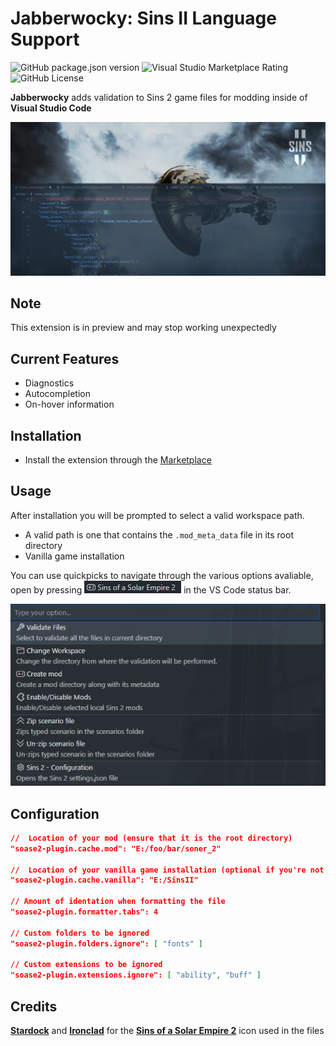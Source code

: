 # Jabberwocky: Sins II Language Support
![GitHub package.json version](https://img.shields.io/github/package-json/v/largeBIGsnooze/soase2-plugin-vscode?style=flat-square) ![Visual Studio Marketplace Rating](https://img.shields.io/visual-studio-marketplace/r/cyno-studios.soase2-plugin-vscode?style=flat-square) ![GitHub License](https://img.shields.io/github/license/largeBIGsnooze/soase2-plugin-vscode?style=flat-square)

**Jabberwocky** adds validation to Sins 2 game files for modding inside of **Visual Studio Code**

![doc_image](./images/doc_image2.png)

## Note

This extension is in preview and may stop working unexpectedly

## Current Features

-   Diagnostics
-   Autocompletion
-   On-hover information

## Installation

- Install the extension through the [Marketplace]("https://marketplace.visualstudio.com/items?itemName=cyno-studios.soase2-plugin-vscode")

## Usage

After installation you will be prompted to select a valid workspace path.
 - A valid path is one that contains the `.mod_meta_data` file in its root directory
 - Vanilla game installation

You can use quickpicks to navigate through the various options avaliable, open by pressing ![status_bar](./images/status_bar_image.png) in the VS Code status bar.

![menu](./images/doc_menu.png)

## Configuration

```json
//  Location of your mod (ensure that it is the root directory)
"soase2-plugin.cache.mod": "E:/foo/bar/soner_2"

//  Location of your vanilla game installation (optional if you're not modding alongside vanilla)
"soase2-plugin.cache.vanilla": "E:/SinsII"

// Amount of identation when formatting the file
"soase2-plugin.formatter.tabs": 4

// Custom folders to be ignored
"soase2-plugin.folders.ignore": [ "fonts" ]

// Custom extensions to be ignored
"soase2-plugin.extensions.ignore": [ "ability", "buff" ]
```

## Credits

**[Stardock]("https://www.stardock.com")** and **[Ironclad]("https://www.ironcladgames.com")** for the **[Sins of a Solar Empire 2]("https://www.sinsofasolarempire2.com")** icon used in the files